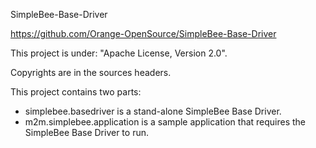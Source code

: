 SimpleBee-Base-Driver

https://github.com/Orange-OpenSource/SimpleBee-Base-Driver

This project is under: "Apache License, Version 2.0".

Copyrights are in the sources headers.

This project contains two parts:
- simplebee.basedriver is a stand-alone SimpleBee Base Driver.
- m2m.simplebee.application is a sample application that requires the SimpleBee Base Driver to run.
